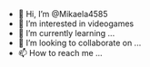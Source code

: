 - 👋 Hi, I’m @Mikaela4585
- 👀 I’m interested in videogames
- 🌱 I’m currently learning ...
- 💞️ I’m looking to collaborate on ...
- 📫 How to reach me ...

<!---
Mikaela4585/Mikaela4585 is a ✨ special ✨ repository because its `README.md` (this file) appears on your GitHub profile.
You can click the Preview link to take a look at your changes.
--->
